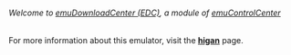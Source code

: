 ###### Welcome to [emuDownloadCenter (EDC)](https://github.com/PhoenixInteractiveNL/emuDownloadCenter/wiki/), a module of [emuControlCenter](https://github.com/PhoenixInteractiveNL/emuControlCenter/wiki/)

For more information about this emulator, visit the [**higan**](https://github.com/PhoenixInteractiveNL/emuDownloadCenter/wiki/Emulator-higan#menu) page.
